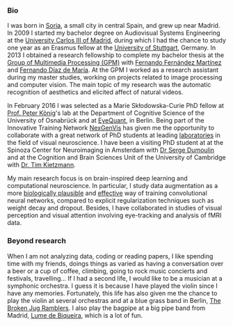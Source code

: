 ### Bio
I was born in [Soria](https://en.wikipedia.org/wiki/Soria), a small city in central Spain, and grew up near Madrid. In 2009 I started my bachelor degree on Audiovisual Systems Engineering at the [University Carlos III of Madrid](https://www.uc3m.es/Home), during which I had the chance to study one year as an Erasmus fellow at the [University of Stuttgart](https://www.uni-stuttgart.de/en/), Germany. In 2013 I obtained a research fellowship to complete my bachelor thesis at the [Group of Multimedia Processing (GPM)](http://gpm.webs.tsc.uc3m.es/) with [Fernando Fernández Martínez](https://www.researchgate.net/profile/Fernando_Fernandez-Martinez) and [Fernando Díaz de María](https://www.uc3m.es/ss/Satellite/UC3MInstitucional/en/Detalle/Organismo_C/1371211308508/1371211309638/Fernando_Diaz_de_Maria). At the GPM I worked as a research assistant during my master studies, working on projects related to image processing and computer vision. The main topic of my research was the automatic recognition of aesthetics and elicited affect of natural videos.

In February 2016 I was selected as a Marie Skłodowska-Curie PhD fellow at [Prof. Peter König](https://portal.ikw.uni-osnabrueck.de/~NBP/PeterKoenig.html)'s lab at the Department of Cognitive Science of the University of Osnabrück and at [EyeQuant](https://eyequant.com), in Berlin. Being part of the Innovative Training Network [NexGenVis](https://www.nextgenvis.eu) has given me the opportunity to collaborate with a great network of PhD students at leading [laboratories](https://www.nextgenvis.eu/partners/) in the field of visual neuroscience. I have been a visiting PhD student at at the Spinoza Center for Neuroimaging in Amsterdam with [Dr Serge Dumoulin](http://www.spinozacentre.nl/dumoulin/) and at the Cognition and Brain Sciences Unit of the University of Cambridge with [Dr. Tim Kietzmann](http://www.timkietzmann.de/).

My main research focus is on brain-inspired deep learning and computational neuroscience. In particular, I study data augmentation as a more [biologically plausible](https://ccneuro.org/2018/proceedings/1046.pdf) and [effective](https://arxiv.org/abs/1806.03852) way of training convolutional neural networks, compared to explicit regularization techniques such as weight decay and dropout. Besides, I have collaborated in studies of visual perception and visual attention involving eye-tracking and analysis of fMRI data. 

### Beyond research
When I am not analyzing data, coding or reading papers, I like spending time with my friends, doings things as varied as having a conversation over a beer or a cup of coffee, climbing, going to rock music concierts and festivals, travelling... If I had a second life, I would like to be a musician at a symphonic orchestra. I guess it is because I have played the violin since I have any memories. Fortunately, this life has also given me the chance to play the violin at several orchestras and at a blue grass band in Berlin, [The Broken Jug Ramblers](https://brokenjugramblers.bandcamp.com/). I also play the bagpipe at a big pipe band from Madrid, [Lume de Biqueira](https://www.lumedebiqueira.es/en/), which is a lot of fun.
